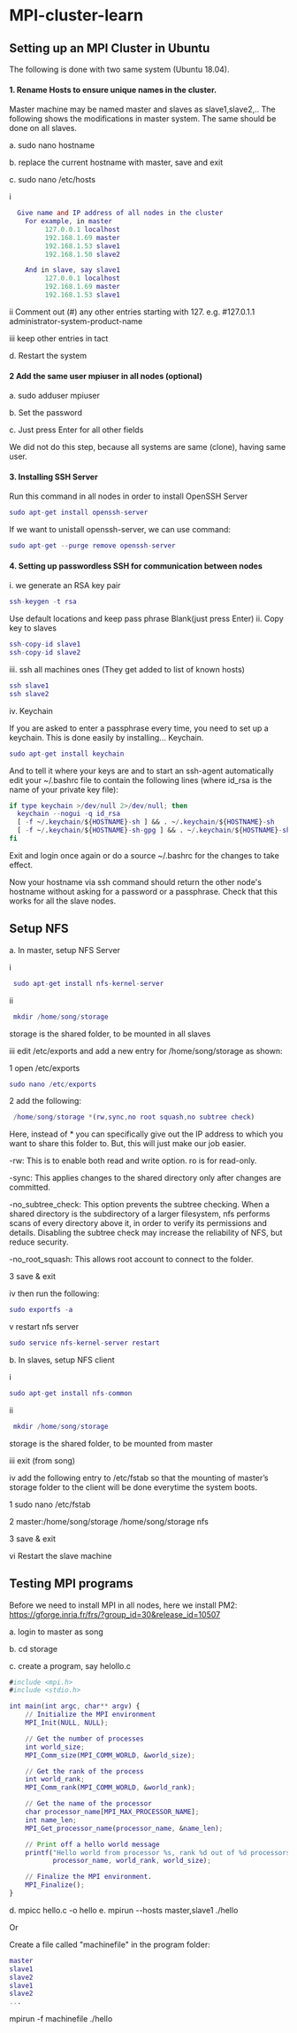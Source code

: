 # MPI-cluster-learn

## Setting up an MPI Cluster in Ubuntu
The following is done with two same system (Ubuntu 18.04).

#### 1. Rename Hosts to ensure unique names in the cluster.
Master machine may be named master and slaves as slave1,slave2,.. The following shows the
modifications in master system. The same should be done on all slaves.

a. sudo nano hostname

b. replace the current hostname with master, save and exit

c. sudo nano /etc/hosts

 i
```g
  Give name and IP address of all nodes in the cluster
    For example, in master
         127.0.0.1 localhost
         192.168.1.69 master
         192.168.1.53 slave1
         192.168.1.50 slave2

    And in slave, say slave1
         127.0.0.1 localhost
         192.168.1.69 master
         192.168.1.53 slave1
```

 ii Comment out (#) any other entries starting with 127.
    e.g. #127.0.1.1 administrator-system-product-name

 iii keep other entries in tact


d. Restart the system


#### 2 Add the same user mpiuser in all nodes (optional)

a. sudo adduser mpiuser

b. Set the password

c. Just press Enter for all other fields

We did not do this step, because all systems are same (clone), having same user.

#### 3. Installing SSH Server
Run this command in all nodes in order to install OpenSSH Server
```g
sudo apt­-get install openssh-server
```
If we want to unistall openssh-server, we can use command:
```g
sudo apt-get --purge remove openssh-server
```

#### 4. Setting up passwordless SSH for communication between nodes
i. we generate an RSA key pair
```g
ssh­-keygen ­-t rsa
```
Use default locations and keep pass phrase Blank(just press Enter)
ii. Copy key to slaves
```g
ssh-copy-id slave1
ssh-copy-id slave2
```
iii. ssh all machines ones (They get added to list of known hosts)
```g
ssh slave1
ssh slave2
```
iv. Keychain

If you are asked to enter a passphrase every time, you need to set up a keychain. This is done easily by installing... Keychain.
```g
sudo apt-get install keychain
```
And to tell it where your keys are and to start an ssh-agent automatically edit your ~/.bashrc file to contain the following lines (where id_rsa is the name of your private key file):
```g
if type keychain >/dev/null 2>/dev/null; then
  keychain --nogui -q id_rsa
  [ -f ~/.keychain/${HOSTNAME}-sh ] && . ~/.keychain/${HOSTNAME}-sh
  [ -f ~/.keychain/${HOSTNAME}-sh-gpg ] && . ~/.keychain/${HOSTNAME}-sh-gpg
fi
```
Exit and login once again or do a source ~/.bashrc for the changes to take effect.

Now your hostname via ssh command should return the other node's hostname without asking for a password or a passphrase. Check that this works for all the slave nodes.


## Setup NFS
a. In master, setup NFS Server

i
```g
 sudo apt-get install nfs-kernel-server
```
ii 
```g
 mkdir /home/song/storage
```
  storage is the shared folder, to be mounted in all slaves

iii edit /etc/exports and add a new entry for /home/song/storage as shown:

1 open /etc/exports
```g
sudo nano /etc/exports
```
2 add the following:
```g
 /home/song/storage *(rw,sync,no root squash,no subtree check)
```
   Here, instead of * you can specifically give out the IP address to which you want to share this folder to. But, this will just make our job easier.

   -rw: This is to enable both read and write option. ro is for read-only.

   -sync: This applies changes to the shared directory only after changes are committed.

   -no_subtree_check: This option prevents the subtree checking. When a shared directory is the subdirectory of a larger filesystem, nfs performs scans of every directory above it, in order to verify its permissions and details. Disabling the subtree check may increase the reliability of NFS, but reduce security.

   -no_root_squash: This allows root account to connect to the folder.

  3 save & exit

iv then run the following:

```g
sudo exportfs -a
```
v restart nfs server
```g
sudo service nfs-kernel-server restart
```

b. In slaves, setup NFS client

i 
```g
sudo apt-get install nfs-common
```
ii
```g
 mkdir /home/song/storage
```
storage is the shared folder, to be mounted from master

iii exit (from song)

iv add the following entry to /etc/fstab so that the mounting of master’s storage folder to the client will be done everytime the system boots.

1 sudo nano /etc/fstab

2 master:/home/song/storage /home/song/storage nfs

3 save & exit

vi Restart the slave machine


## Testing MPI programs
Before we need to install MPI in all nodes, here we install PM2: https://gforge.inria.fr/frs/?group_id=30&release_id=10507

a. login to master as song

b. cd storage

c. create a program, say helollo.c
```g
#include <mpi.h>
#include <stdio.h>

int main(int argc, char** argv) {
    // Initialize the MPI environment
    MPI_Init(NULL, NULL);

    // Get the number of processes
    int world_size;
    MPI_Comm_size(MPI_COMM_WORLD, &world_size);

    // Get the rank of the process
    int world_rank;
    MPI_Comm_rank(MPI_COMM_WORLD, &world_rank);

    // Get the name of the processor
    char processor_name[MPI_MAX_PROCESSOR_NAME];
    int name_len;
    MPI_Get_processor_name(processor_name, &name_len);

    // Print off a hello world message
    printf("Hello world from processor %s, rank %d out of %d processors\n",
           processor_name, world_rank, world_size);

    // Finalize the MPI environment.
    MPI_Finalize();
}
```
d. mpicc hello.c -o hello
e. mpirun  --hosts master,slave1 ./hello

Or 

Create a file called "machinefile" in the program folder:
```g
master 
slave1 
slave2
slave1
slave2 
... 
```
mpirun -f machinefile ./hello


